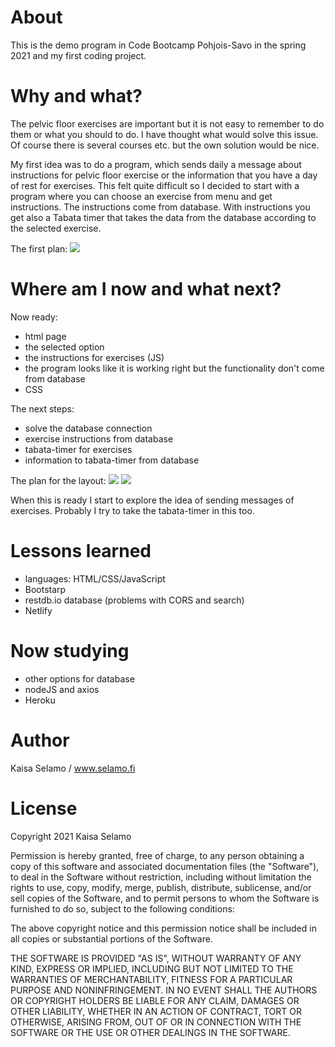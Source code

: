# About

This is the demo program in Code Bootcamp Pohjois-Savo in the spring 2021 and my first coding project.

# Why and what?

The pelvic floor exercises are important but it is not easy to remember to do them or what you should to do. I have thought what would solve this issue. Of course there is several courses etc. but the own solution would be nice.

My first idea was to do a program, which sends daily a message about instructions for pelvic floor exercise or the information that you have a day of rest for exercises. This felt quite difficult so I decided to start with a program where you can choose an exercise from menu and get instructions. The instructions come from database. With instructions you get also a Tabata timer that takes the data from the database according to the selected exercise.

The first plan:
<img src="https://drive.google.com/file/d/1Xoasfi8wmGLXP4x71q53SWCYQYGffJjw/view?usp=sharing">

# Where am I now and what next?

Now ready:

- html page
- the selected option
- the instructions for exercises (JS)
- the program looks like it is working right but the functionality don't come from database
- CSS

The next steps:

- solve the database connection
- exercise instructions from database
- tabata-timer for exercises
- information to tabata-timer from database

The plan for the layout:
<img src="https://drive.google.com/file/d/1xDq-FJeGYYPeAdjoox1kfXQLfYxLIKky/view?usp=sharing">
<img src="https://drive.google.com/file/d/1j9nz-1FY-hSv5eqi_AHjER4sQ2IvJ085/view?usp=sharing">

When this is ready I start to explore the idea of sending messages of exercises. Probably I try to take the tabata-timer in this too.

# Lessons learned

- languages: HTML/CSS/JavaScript
- Bootstarp
- restdb.io database (problems with CORS and search)
- Netlify

# Now studying

- other options for database
- nodeJS and axios
- Heroku

# Author

Kaisa Selamo / www.selamo.fi

# License

Copyright 2021 Kaisa Selamo

Permission is hereby granted, free of charge, to any person obtaining a copy of this software and associated documentation files (the "Software"), to deal in the Software without restriction, including without limitation the rights to use, copy, modify, merge, publish, distribute, sublicense, and/or sell copies of the Software, and to permit persons to whom the Software is furnished to do so, subject to the following conditions:

The above copyright notice and this permission notice shall be included in all copies or substantial portions of the Software.

THE SOFTWARE IS PROVIDED "AS IS", WITHOUT WARRANTY OF ANY KIND, EXPRESS OR IMPLIED, INCLUDING BUT NOT LIMITED TO THE WARRANTIES OF MERCHANTABILITY, FITNESS FOR A PARTICULAR PURPOSE AND NONINFRINGEMENT. IN NO EVENT SHALL THE AUTHORS OR COPYRIGHT HOLDERS BE LIABLE FOR ANY CLAIM, DAMAGES OR OTHER LIABILITY, WHETHER IN AN ACTION OF CONTRACT, TORT OR OTHERWISE, ARISING FROM, OUT OF OR IN CONNECTION WITH THE SOFTWARE OR THE USE OR OTHER DEALINGS IN THE SOFTWARE.
